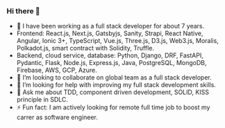 ### Hi there 👋

- 🔭 I have been working as a full stack developer for about 7 years.
- Frontend: React.js, Next.js, Gatsbyjs, Sanity, Strapi, React Native, Angular, Ionic 3+, TypeScript, Vue.js, Three.js, D3.js, Web3.js, Moralis, Polkadot.js, smart contract with Solidity, Truffle.
- Backend, cloud service, database: Python, Django, DRF, FastAPI, Pydantic, Flask, Node.js, Express.js, Java, PostgreSQL, MongoDB, Firebase, AWS, GCP, Azure.
- 👯 I’m looking to collaborate on global team as a full stack developer.
- 🤔 I’m looking for help with improving my full stack development skills.
- 💬 Ask me about TDD, component driven development, SOLID, KISS principle in SDLC.
- ⚡ Fun fact: I am actively looking for remote full time job to boost my carrer as software engineer.
